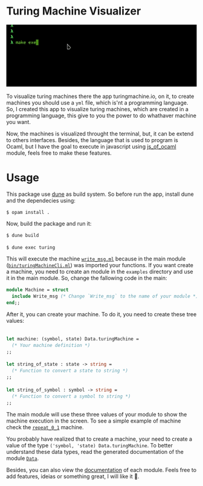 # Turing Machine Visualizer

![Image showing the execution](running_write_msg_machine.gif)

To visualize turing machines there the app turingmachine.io, on it, to create machines you should use a `yml` file, which is'nt a programming language. So, I created this app to visualize turing machines, which are created in a programming language, this give to you the power to do whathaver machine you want.

Now, the machines is visualized throught the terminal, but, it can be extend to others interfaces. Besides, the language that is used to program is Ocaml, but I have the goal to execute in javascript using [js_of_ocaml](https://ocsigen.org/js_of_ocaml/3.1.0/manual/overview) module, feels free to make these features.  

# Usage

This package use [dune](https://dune.readthedocs.io/en/stable/) as build system. So before run the app, install dune and the dependecies using:

```
$ opam install .
```

Now, build the package and run it:

```
$ dune build

$ dune exec turing
```

This will execute the machine [`write_msg.ml`](/examples/write_msg.ml) because in the main module ([`bin/turingMachineCli.ml`](/bin/turingMachineCli.ml)) was imported your functions. If you want create a machine, you need to create an module in the `examples` directory and use it in the main module. So, change the fallowing code in the main:

```ocaml
module Machine = struct
  include Write_msg (* Change `Write_msg` to the name of your module *)
end;;
```

After it, you can create your machine. To do it, you need to create these tree values:

```ocaml

let machine: (symbol, state) Data.turingMachine = 
  (* Your machine definition *)
;;

let string_of_state : state -> string = 
  (* Function to convert a state to string *)
;;

let string_of_symbol : symbol -> string = 
  (* Function to convert a symbol to string *)
;;

```

The main module will use these three values of your module to show the machine execution in the screen. To see a simple example of machine check the [`repeat_0_1`](/examples/repeat_0_1.ml) machine.

You probably have realized that to create a machine, your need to create a value of the type `('symbol, 'state) Data.turingMachine`. To better understand these data types, read the generated documentation of the module [`Data`](https://raulpy271.github.io/turingMachine/turingMachine/TuringMachine/Data/index.html). 

Besides, you can also view the [documentation](https://raulpy271.github.io/turingMachine/turingMachine/TuringMachine/index.html) of each module. Feels free to add features, ideias or something great, I will like it :rocket:. 

